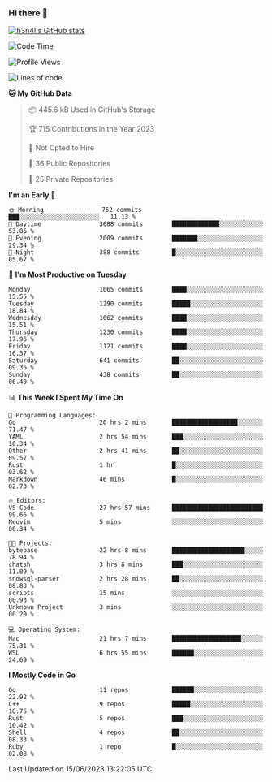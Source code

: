 ### Hi there 👋

[![h3n4l's GitHub stats](https://github-readme-stats.vercel.app/api?username=h3n4l&count_private=true&show_icons=true&theme=radical)](https://github.com/h3n4l/github-readme-stats)

<!--START_SECTION:waka-->
![Code Time](http://img.shields.io/badge/Code%20Time-1%2C319%20hrs%2059%20mins-blue)

![Profile Views](http://img.shields.io/badge/Profile%20Views-1-blue)

![Lines of code](https://img.shields.io/badge/From%20Hello%20World%20I%27ve%20Written-3.2%20million%20lines%20of%20code-blue)

**🐱 My GitHub Data** 

> 📦 445.6 kB Used in GitHub's Storage 
 > 
> 🏆 715 Contributions in the Year 2023
 > 
> 🚫 Not Opted to Hire
 > 
> 📜 36 Public Repositories 
 > 
> 🔑 25 Private Repositories 
 > 
**I'm an Early 🐤** 

```text
🌞 Morning                762 commits         ███░░░░░░░░░░░░░░░░░░░░░░   11.13 % 
🌆 Daytime                3688 commits        █████████████░░░░░░░░░░░░   53.86 % 
🌃 Evening                2009 commits        ███████░░░░░░░░░░░░░░░░░░   29.34 % 
🌙 Night                  388 commits         █░░░░░░░░░░░░░░░░░░░░░░░░   05.67 % 
```
📅 **I'm Most Productive on Tuesday** 

```text
Monday                   1065 commits        ████░░░░░░░░░░░░░░░░░░░░░   15.55 % 
Tuesday                  1290 commits        █████░░░░░░░░░░░░░░░░░░░░   18.84 % 
Wednesday                1062 commits        ████░░░░░░░░░░░░░░░░░░░░░   15.51 % 
Thursday                 1230 commits        ████░░░░░░░░░░░░░░░░░░░░░   17.96 % 
Friday                   1121 commits        ████░░░░░░░░░░░░░░░░░░░░░   16.37 % 
Saturday                 641 commits         ██░░░░░░░░░░░░░░░░░░░░░░░   09.36 % 
Sunday                   438 commits         ██░░░░░░░░░░░░░░░░░░░░░░░   06.40 % 
```


📊 **This Week I Spent My Time On** 

```text
💬 Programming Languages: 
Go                       20 hrs 2 mins       ██████████████████░░░░░░░   71.47 % 
YAML                     2 hrs 54 mins       ███░░░░░░░░░░░░░░░░░░░░░░   10.34 % 
Other                    2 hrs 41 mins       ██░░░░░░░░░░░░░░░░░░░░░░░   09.57 % 
Rust                     1 hr                █░░░░░░░░░░░░░░░░░░░░░░░░   03.62 % 
Markdown                 46 mins             █░░░░░░░░░░░░░░░░░░░░░░░░   02.73 % 

🔥 Editors: 
VS Code                  27 hrs 57 mins      █████████████████████████   99.66 % 
Neovim                   5 mins              ░░░░░░░░░░░░░░░░░░░░░░░░░   00.34 % 

🐱‍💻 Projects: 
bytebase                 22 hrs 8 mins       ████████████████████░░░░░   78.94 % 
chatsh                   3 hrs 6 mins        ███░░░░░░░░░░░░░░░░░░░░░░   11.09 % 
snowsql-parser           2 hrs 28 mins       ██░░░░░░░░░░░░░░░░░░░░░░░   08.83 % 
scripts                  15 mins             ░░░░░░░░░░░░░░░░░░░░░░░░░   00.93 % 
Unknown Project          3 mins              ░░░░░░░░░░░░░░░░░░░░░░░░░   00.20 % 

💻 Operating System: 
Mac                      21 hrs 7 mins       ███████████████████░░░░░░   75.31 % 
WSL                      6 hrs 55 mins       ██████░░░░░░░░░░░░░░░░░░░   24.69 % 
```

**I Mostly Code in Go** 

```text
Go                       11 repos            ██████░░░░░░░░░░░░░░░░░░░   22.92 % 
C++                      9 repos             █████░░░░░░░░░░░░░░░░░░░░   18.75 % 
Rust                     5 repos             ███░░░░░░░░░░░░░░░░░░░░░░   10.42 % 
Shell                    4 repos             ██░░░░░░░░░░░░░░░░░░░░░░░   08.33 % 
Ruby                     1 repo              █░░░░░░░░░░░░░░░░░░░░░░░░   02.08 % 
```




 Last Updated on 15/06/2023 13:22:05 UTC
<!--END_SECTION:waka-->

